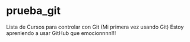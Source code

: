 # prueba_git
Lista de Cursos para controlar con Git (Mi primera vez usando Git)
Estoy apreniendo a usar GitHub que emocionnnn!!!
